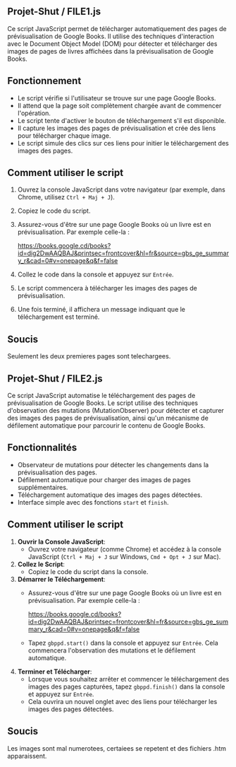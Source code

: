 ## Projet-Shut / FILE1.js

Ce script JavaScript permet de télécharger automatiquement des pages de prévisualisation de Google Books. Il utilise des techniques d'interaction avec le Document Object Model (DOM) pour détecter et télécharger des images de pages de livres affichées dans la prévisualisation de Google Books.

## Fonctionnement

- Le script vérifie si l'utilisateur se trouve sur une page Google Books.
- Il attend que la page soit complètement chargée avant de commencer l'opération.
- Le script tente d'activer le bouton de téléchargement s'il est disponible.
- Il capture les images des pages de prévisualisation et crée des liens pour télécharger chaque image.
- Le script simule des clics sur ces liens pour initier le téléchargement des images des pages.

## Comment utiliser le script

1. Ouvrez la console JavaScript dans votre navigateur (par exemple, dans Chrome, utilisez `Ctrl + Maj + J`).
2. Copiez le code du script.
3. Assurez-vous d'être sur une page Google Books où un livre est en prévisualisation. Par exemple celle-la :
   
   https://books.google.cd/books?id=dig2DwAAQBAJ&printsec=frontcover&hl=fr&source=gbs_ge_summary_r&cad=0#v=onepage&q&f=false
   
6. Collez le code dans la console et appuyez sur `Entrée`.
7. Le script commencera à télécharger les images des pages de prévisualisation.
8. Une fois terminé, il affichera un message indiquant que le téléchargement est terminé.

## Soucis
Seulement les deux premieres pages sont telechargees. 


## Projet-Shut / FILE2.js

Ce script JavaScript automatise le téléchargement des pages de prévisualisation de Google Books. Le script utilise des techniques d'observation des mutations (MutationObserver) pour détecter et capturer des images des pages de prévisualisation, ainsi qu'un mécanisme de défilement automatique pour parcourir le contenu de Google Books.

## Fonctionnalités
- Observateur de mutations pour détecter les changements dans la prévisualisation des pages.
- Défilement automatique pour charger des images de pages supplémentaires.
- Téléchargement automatique des images des pages détectées.
- Interface simple avec des fonctions `start` et `finish`.

## Comment utiliser le script
1. **Ouvrir la Console JavaScript**:
   - Ouvrez votre navigateur (comme Chrome) et accédez à la console JavaScript (`Ctrl + Maj + J` sur Windows, `Cmd + Opt + J` sur Mac).
2. **Collez le Script**:
   - Copiez le code du script dans la console.
3. **Démarrer le Téléchargement**:
   - Assurez-vous d'être sur une page Google Books où un livre est en prévisualisation. Par exemple celle-la :
     
     https://books.google.cd/books?id=dig2DwAAQBAJ&printsec=frontcover&hl=fr&source=gbs_ge_summary_r&cad=0#v=onepage&q&f=false
     
   - Tapez `gbppd.start()` dans la console et appuyez sur `Entrée`. Cela commencera l'observation des mutations et le défilement automatique.
4. **Terminer et Télécharger**:
   - Lorsque vous souhaitez arrêter et commencer le téléchargement des images des pages capturées, tapez `gbppd.finish()` dans la console et appuyez sur `Entrée`.
   - Cela ouvrira un nouvel onglet avec des liens pour télécharger les images des pages détectées.
## Soucis
Les images sont mal numerotees, certaiees se repetent et des fichiers .htm apparaissent. 



